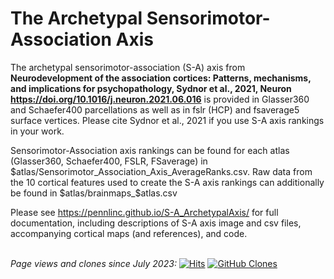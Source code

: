 # The Archetypal Sensorimotor-Association Axis

The archetypal sensorimotor-association (S-A) axis from **Neurodevelopment of the association cortices: Patterns, mechanisms, and implications for psychopathology, Sydnor et al., 2021, Neuron https://doi.org/10.1016/j.neuron.2021.06.016** is provided in Glasser360 and Schaefer400 parcellations as well as in fslr (HCP) and fsaverage5 surface vertices. Please cite Sydnor et al., 2021 if you use S-A axis rankings in your work.

Sensorimotor-Association axis rankings can be found for each atlas (Glasser360, Schaefer400, FSLR, FSaverage) in $atlas/Sensorimotor_Association_Axis_AverageRanks.csv. Raw data from the 10 cortical features used to create the S-A axis rankings can additionally be found in $atlas/brainmaps_$atlas.csv 

Please see https://pennlinc.github.io/S-A_ArchetypalAxis/ for full documentation, including descriptions of S-A axis image and csv files, accompanying cortical maps (and references), and code.
<br />
<br />

*Page views and clones since July 2023:*
[![Hits](https://hits.seeyoufarm.com/api/count/incr/badge.svg?url=https%3A%2F%2Fgithub.com%2FPennLINC%2FS-A_ArchetypalAxis&count_bg=%23953BC2&title_bg=%23FFD500&icon=&icon_color=%23E7E7E7&title=page+views&edge_flat=false)](https://hits.seeyoufarm.com)
[![GitHub Clones](https://img.shields.io/badge/dynamic/json?color=success&label=Clone&query=count&url=https://gist.githubusercontent.com/valeriejill/13e742a6ec2f6e559d3b1165c2f51946/raw/clone.json&logo=github)](https://github.com/MShawon/github-clone-count-badge)
